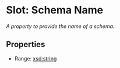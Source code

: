 # Slot: Schema Name
_A property to provide the name of a schema._



<!-- no inheritance hierarchy -->


## Properties

 * Range: [xsd:string](http://www.w3.org/2001/XMLSchema#string)







